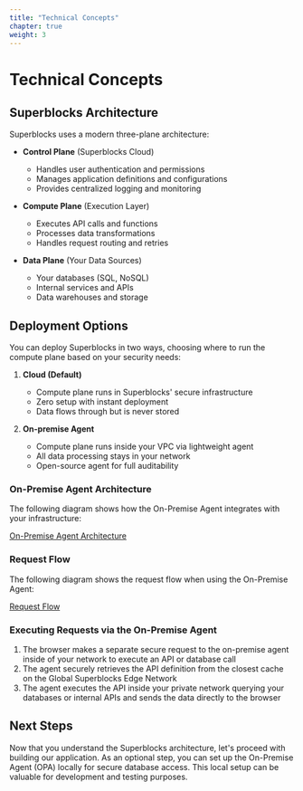 ```yaml
---
title: "Technical Concepts"
chapter: true
weight: 3
---
```


# Technical Concepts

## Superblocks Architecture

Superblocks uses a modern three-plane architecture:

- **Control Plane** (Superblocks Cloud)
  - Handles user authentication and permissions
  - Manages application definitions and configurations
  - Provides centralized logging and monitoring

- **Compute Plane** (Execution Layer)
  - Executes API calls and functions
  - Processes data transformations
  - Handles request routing and retries

- **Data Plane** (Your Data Sources)
  - Your databases (SQL, NoSQL)
  - Internal services and APIs
  - Data warehouses and storage

## Deployment Options

You can deploy Superblocks in two ways, choosing where to run the compute plane based on your security needs:

1. **Cloud (Default)**
   - Compute plane runs in Superblocks' secure infrastructure
   - Zero setup with instant deployment
   - Data flows through but is never stored

2. **On-premise Agent**
   - Compute plane runs inside your VPC via lightweight agent
   - All data processing stays in your network
   - Open-source agent for full auditability

### On-Premise Agent Architecture

The following diagram shows how the On-Premise Agent integrates with your infrastructure:


[On-Premise Agent Architecture](/images/opa-diagram.png)

### Request Flow

The following diagram shows the request flow when using the On-Premise Agent:

[Request Flow](/images/opa-flow-diagram.png)

### Executing Requests via the On-Premise Agent

1. The browser makes a separate secure request to the on-premise agent inside of your network to execute an API or database call
2. The agent securely retrieves the API definition from the closest cache on the Global Superblocks Edge Network
3. The agent executes the API inside your private network querying your databases or internal APIs and sends the data directly to the browser

## Next Steps

Now that you understand the Superblocks architecture, let's proceed with building our application. As an optional step, you can set up the On-Premise Agent (OPA) locally for secure database access. This local setup can be valuable for development and testing purposes.
